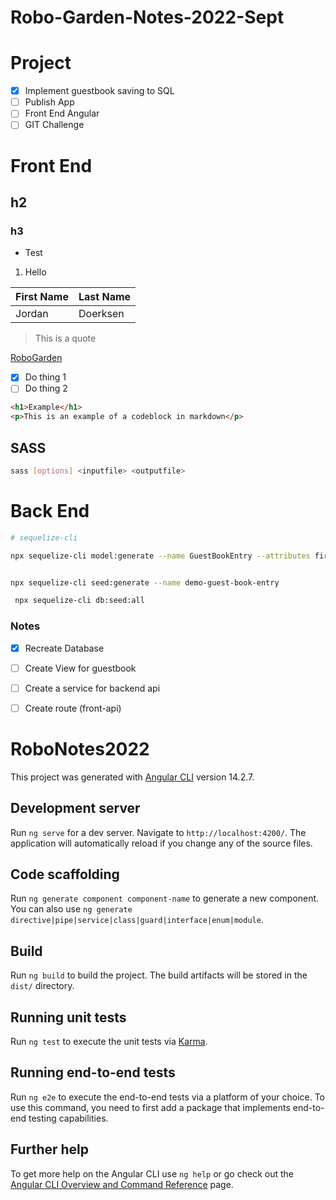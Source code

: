 # Robo-Garden-Notes-2022-Sept

# Project
- [x] Implement guestbook saving to SQL
- [ ] Publish App
- [ ] Front End Angular
- [ ] GIT Challenge

# Front End


## h2
### h3

- Test

1. Hello


| First Name | Last Name |
| ---------- | --------- |
| Jordan     | Doerksen  |

> This is a quote

[RoboGarden](https://robogarden.ca)

- [x] Do thing 1
- [ ] Do thing 2

```html
<h1>Example</h1>
<p>This is an example of a codeblock in markdown</p>
```

## SASS
```bash
sass [options] <inputfile> <outputfile>

```

# Back End

```bash
# sequelize-cli

npx sequelize-cli model:generate --name GuestBookEntry --attributes firstName:string,lastName:string,displayName:string,email:string,message:string


npx sequelize-cli seed:generate --name demo-guest-book-entry

 npx sequelize-cli db:seed:all
```



### Notes

- [X] Recreate Database
- [ ] Create View for guestbook
- [ ] Create a service for backend api
- [ ] Create route (front-api)



# RoboNotes2022

This project was generated with [Angular CLI](https://github.com/angular/angular-cli) version 14.2.7.

## Development server

Run `ng serve` for a dev server. Navigate to `http://localhost:4200/`. The application will automatically reload if you change any of the source files.

## Code scaffolding

Run `ng generate component component-name` to generate a new component. You can also use `ng generate directive|pipe|service|class|guard|interface|enum|module`.

## Build

Run `ng build` to build the project. The build artifacts will be stored in the `dist/` directory.

## Running unit tests

Run `ng test` to execute the unit tests via [Karma](https://karma-runner.github.io).

## Running end-to-end tests

Run `ng e2e` to execute the end-to-end tests via a platform of your choice. To use this command, you need to first add a package that implements end-to-end testing capabilities.

## Further help

To get more help on the Angular CLI use `ng help` or go check out the [Angular CLI Overview and Command Reference](https://angular.io/cli) page.
